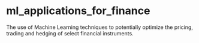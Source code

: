 # ml_applications_for_finance
The use of Machine Learning techniques to potentially optimize the pricing, trading and hedging of select financial instruments.
